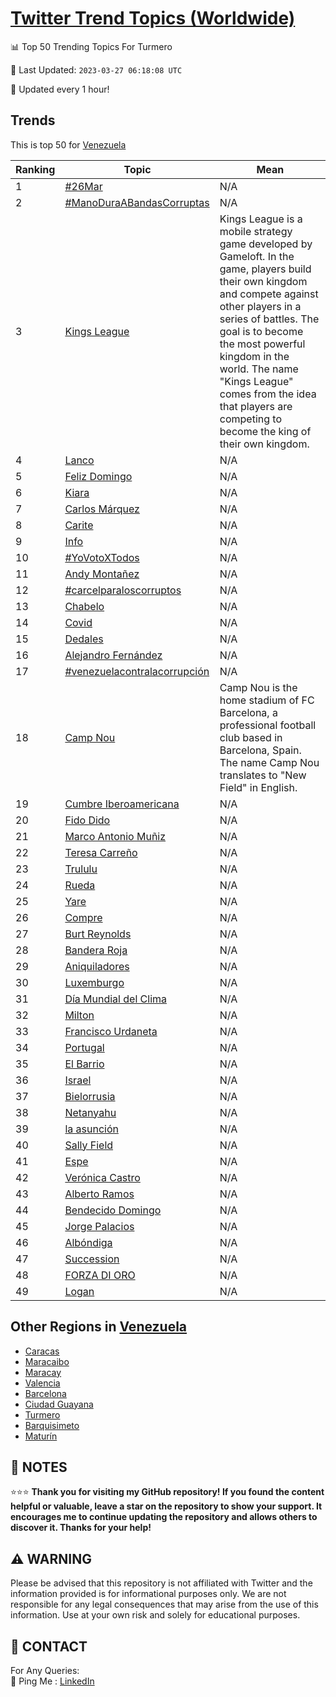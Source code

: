 [Twitter Trend Topics (Worldwide)](https://github.com/ErcinDedeoglu/Twitter-Trend-Topics)
==========


📊 Top 50 Trending Topics For Turmero

📆 Last Updated: `2023-03-27 06:18:08 UTC`

🔧 Updated every 1 hour!


## Trends

This is top 50 for [Venezuela](</Venezuela>)

| Ranking | Topic | Mean |
| ------- | ------------ | ------------ |
| 1 | [#26Mar](http://twitter.com/search?q=%2326Mar) | N/A |
| 2 | [#ManoDuraABandasCorruptas](http://twitter.com/search?q=%23ManoDuraABandasCorruptas) | N/A |
| 3 | [Kings League](http://twitter.com/search?q=Kings+League) | Kings League is a mobile strategy game developed by Gameloft. In the game, players build their own kingdom and compete against other players in a series of battles. The goal is to become the most powerful kingdom in the world. The name "Kings League" comes from the idea that players are competing to become the king of their own kingdom. |
| 4 | [Lanco](http://twitter.com/search?q=Lanco) | N/A |
| 5 | [Feliz Domingo](http://twitter.com/search?q=Feliz+Domingo) | N/A |
| 6 | [Kiara](http://twitter.com/search?q=Kiara) | N/A |
| 7 | [Carlos Márquez](http://twitter.com/search?q=Carlos+M%c3%a1rquez) | N/A |
| 8 | [Carite](http://twitter.com/search?q=Carite) | N/A |
| 9 | [Info](http://twitter.com/search?q=Info) | N/A |
| 10 | [#YoVotoXTodos](http://twitter.com/search?q=%23YoVotoXTodos) | N/A |
| 11 | [Andy Montañez](http://twitter.com/search?q=Andy+Monta%c3%b1ez) | N/A |
| 12 | [#carcelparaloscorruptos](http://twitter.com/search?q=%23carcelparaloscorruptos) | N/A |
| 13 | [Chabelo](http://twitter.com/search?q=Chabelo) | N/A |
| 14 | [Covid](http://twitter.com/search?q=Covid) | N/A |
| 15 | [Dedales](http://twitter.com/search?q=Dedales) | N/A |
| 16 | [Alejandro Fernández](http://twitter.com/search?q=Alejandro+Fern%c3%a1ndez) | N/A |
| 17 | [#venezuelacontralacorrupción](http://twitter.com/search?q=%23venezuelacontralacorrupci%c3%b3n) | N/A |
| 18 | [Camp Nou](http://twitter.com/search?q=Camp+Nou) | Camp Nou is the home stadium of FC Barcelona, a professional football club based in Barcelona, Spain. The name Camp Nou translates to "New Field" in English. |
| 19 | [Cumbre Iberoamericana](http://twitter.com/search?q=Cumbre+Iberoamericana) | N/A |
| 20 | [Fido Dido](http://twitter.com/search?q=Fido+Dido) | N/A |
| 21 | [Marco Antonio Muñiz](http://twitter.com/search?q=Marco+Antonio+Mu%c3%b1iz) | N/A |
| 22 | [Teresa Carreño](http://twitter.com/search?q=Teresa+Carre%c3%b1o) | N/A |
| 23 | [Trululu](http://twitter.com/search?q=Trululu) | N/A |
| 24 | [Rueda](http://twitter.com/search?q=Rueda) | N/A |
| 25 | [Yare](http://twitter.com/search?q=Yare) | N/A |
| 26 | [Compre](http://twitter.com/search?q=Compre) | N/A |
| 27 | [Burt Reynolds](http://twitter.com/search?q=Burt+Reynolds) | N/A |
| 28 | [Bandera Roja](http://twitter.com/search?q=Bandera+Roja) | N/A |
| 29 | [Aniquiladores](http://twitter.com/search?q=Aniquiladores) | N/A |
| 30 | [Luxemburgo](http://twitter.com/search?q=Luxemburgo) | N/A |
| 31 | [Día Mundial del Clima](http://twitter.com/search?q=D%c3%ada+Mundial+del+Clima) | N/A |
| 32 | [Milton](http://twitter.com/search?q=Milton) | N/A |
| 33 | [Francisco Urdaneta](http://twitter.com/search?q=Francisco+Urdaneta) | N/A |
| 34 | [Portugal](http://twitter.com/search?q=Portugal) | N/A |
| 35 | [El Barrio](http://twitter.com/search?q=El+Barrio) | N/A |
| 36 | [Israel](http://twitter.com/search?q=Israel) | N/A |
| 37 | [Bielorrusia](http://twitter.com/search?q=Bielorrusia) | N/A |
| 38 | [Netanyahu](http://twitter.com/search?q=Netanyahu) | N/A |
| 39 | [la asunción](http://twitter.com/search?q=la+asunci%c3%b3n) | N/A |
| 40 | [Sally Field](http://twitter.com/search?q=Sally+Field) | N/A |
| 41 | [Espe](http://twitter.com/search?q=Espe) | N/A |
| 42 | [Verónica Castro](http://twitter.com/search?q=Ver%c3%b3nica+Castro) | N/A |
| 43 | [Alberto Ramos](http://twitter.com/search?q=Alberto+Ramos) | N/A |
| 44 | [Bendecido Domingo](http://twitter.com/search?q=Bendecido+Domingo) | N/A |
| 45 | [Jorge Palacios](http://twitter.com/search?q=Jorge+Palacios) | N/A |
| 46 | [Albóndiga](http://twitter.com/search?q=Alb%c3%b3ndiga) | N/A |
| 47 | [Succession](http://twitter.com/search?q=Succession) | N/A |
| 48 | [FORZA DI ORO](http://twitter.com/search?q=FORZA+DI+ORO) | N/A |
| 49 | [Logan](http://twitter.com/search?q=Logan) | N/A |



## Other Regions in [Venezuela](</Venezuela>)

* [Caracas](</Venezuela/Caracas.md>)
* [Maracaibo](</Venezuela/Maracaibo.md>)
* [Maracay](</Venezuela/Maracay.md>)
* [Valencia](</Venezuela/Valencia.md>)
* [Barcelona](</Venezuela/Barcelona.md>)
* [Ciudad Guayana](</Venezuela/Ciudad Guayana.md>)
* [Turmero](</Venezuela/Turmero.md>)
* [Barquisimeto](</Venezuela/Barquisimeto.md>)
* [Maturín](</Venezuela/Maturín.md>)



## 📝 NOTES

⭐⭐⭐ **Thank you for visiting my GitHub repository! If you found the content helpful or valuable, leave a star on the repository to show your support. It encourages me to continue updating the repository and allows others to discover it. Thanks for your help!**


## ⚠️ WARNING

Please be advised that this repository is not affiliated with Twitter and the information provided is for informational purposes only. We are not responsible for any legal consequences that may arise from the use of this information. Use at your own risk and solely for educational purposes.


## 📨 CONTACT

 For Any Queries:  
            🏓 Ping Me : [LinkedIn](https://www.linkedin.com/in/ercindedeoglu/)
